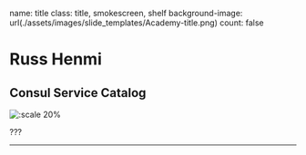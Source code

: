 name: title
class: title, smokescreen, shelf
background-image: url(./assets/images/slide_templates/Academy-title.png)
count: false

# Russ Henmi
## Consul Service Catalog

<!-- Image example -->
![:scale 20%](./assets/logos/HashiCorp_Enterprise_Academy_Vertical_White_RGB.png)

???

<!-- Presenter notes go here -->


---
